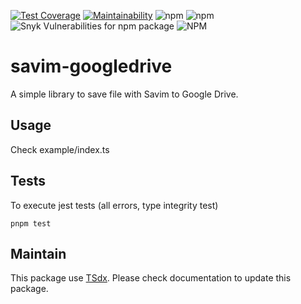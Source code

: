 [![Test Coverage](https://api.codeclimate.com/v1/badges/ae0843030bc8e307e5d1/test_coverage)](https://codeclimate.com/github/flexper/savim-googledrive/test_coverage) [![Maintainability](https://api.codeclimate.com/v1/badges/ae0843030bc8e307e5d1/maintainability)](https://codeclimate.com/github/flexper/savim-googledrive/maintainability) ![npm](https://img.shields.io/npm/v/savim-googledrive) ![npm](https://img.shields.io/npm/dm/savim-googledrive) ![Snyk Vulnerabilities for npm package](https://img.shields.io/snyk/vulnerabilities/npm/savim-googledrive) ![NPM](https://img.shields.io/npm/l/savim-googledrive)

# savim-googledrive

A simple library to save file with Savim to Google Drive.

## Usage

Check example/index.ts

## Tests

To execute jest tests (all errors, type integrity test)

```
pnpm test
```

## Maintain

This package use [TSdx](https://github.com/jaredpalmer/tsdx). Please check documentation to update this package.
